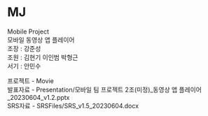 # MJ
Mobile Project<br/>
모바일 동영상 앱 플레이어<br/>
조장 : 강준성<br/>
조원 : 김현기 이인범 박형근<br/>
서기 : 안민수<br/>

프로젝트 - Movie<br/>
발표자료 - Presentation/모바일 팀 프로젝트 2조(미정)_동영상 앱 플레이어_20230604_v1.2.pptx<br/>
SRS자료 - SRSFiles/SRS_v1.5_20230604.docx<br/>
